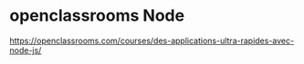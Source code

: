 
# openclassrooms Node

https://openclassrooms.com/courses/des-applications-ultra-rapides-avec-node-js/